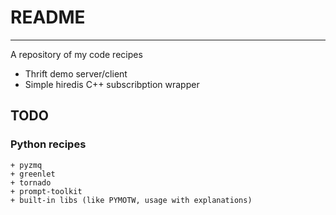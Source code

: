 # README
------
A repository of my code recipes

+ Thrift demo server/client
+ Simple hiredis C++ subscribption wrapper

## TODO
### Python recipes
    + pyzmq
    + greenlet
    + tornado
    + prompt-toolkit
    + built-in libs (like PYMOTW, usage with explanations)
